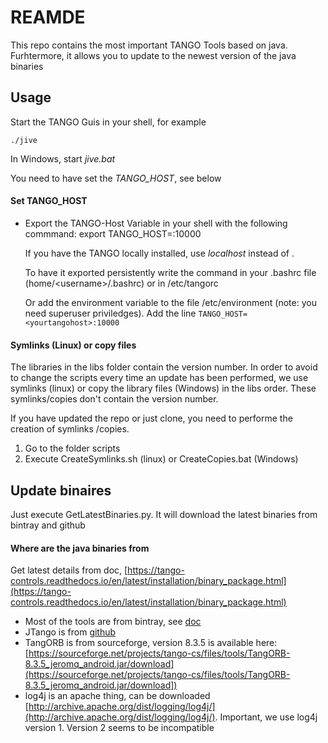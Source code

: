 # REAMDE

This repo contains the most important TANGO Tools based on java.
Furhtermore, it allows you to update to the newest version of the java binaries


## Usage

Start the TANGO Guis in your shell, for example

    ./jive
  
 In Windows, start *jive.bat*
 
 You need to have set the *TANGO_HOST*, see below

#### Set TANGO_HOST
* Export the TANGO-Host Variable in your shell with the following commmand:
  export TANGO_HOST=<yourtangohost>:10000
  
  If you have the TANGO locally installed, use *localhost* instead of *<yourtangohost>*.
 
  
  To have it exported persistently write the command in your .bashrc file 
  (home/<username\>/.bashrc) or in /etc/tangorc
  
  Or add the environment variable to the file /etc/environment
  (note: you need superuser priviledges).
  Add the line `TANGO_HOST=<yourtangohost>:10000`
  
#### Symlinks (Linux) or copy files
The libraries in the libs folder contain the version number.
In order to avoid to change the scripts every time an update has been performed, we use symlinks (linux) or copy the library files (Windows) in the libs order. These symlinks/copies don't contain the version number.

If you have updated the repo or just clone, you need to performe the creation of symlinks /copies.

1. Go to the folder scripts
2. Execute CreateSymlinks.sh (linux) or CreateCopies.bat (Windows)


## Update binaires

Just execute GetLatestBinaries.py. It will download the latest binaries from bintray and github

#### Where are the java binaries from

Get latest details from doc,   [https://tango-controls.readthedocs.io/en/latest/installation/binary_package.html](https://tango-controls.readthedocs.io/en/latest/installation/binary_package.html)
  
  * Most of the tools are from bintray, see [doc](https://tango-controls.readthedocs.io/en/latest/installation/binary_package.html) 
  * JTango is from [github](https://github.com/tango-controls/JTango/releases/tag/9.5.18)
  * TangORB is from sourceforge, version 8.3.5 is available here: [https://sourceforge.net/projects/tango-cs/files/tools/TangORB-8.3.5_jeromq_android.jar/download](https://sourceforge.net/projects/tango-cs/files/tools/TangORB-8.3.5_jeromq_android.jar/download])
  * log4j is an apache thing, can be downloaded [http://archive.apache.org/dist/logging/log4j/](http://archive.apache.org/dist/logging/log4j/). Important, we use log4j version 1. Version 2 seems to be incompatible
